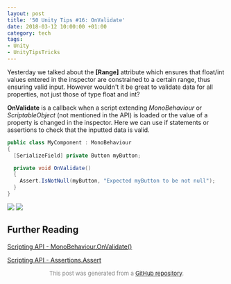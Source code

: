 ```yaml
---
layout: post
title: '50 Unity Tips #16: OnValidate'
date: 2018-03-12 10:00:00 +01:00
category: tech
tags:
- Unity
- UnityTipsTricks
---
```


Yesterday we talked about the **[Range]** attribute which ensures that float/int values entered in the inspector are constrained to a certain range, thus ensuring valid input. However wouldn't it be great to validate data for all properties, not just those of type float and int?

**OnValidate** is a callback when a script extending *MonoBehaviour* or *ScriptableObject* (not mentioned in the API) is loaded or the value of a property is changed in the inspector. Here we can use if statements or assertions to check that the inputted data is valid.

```C#
public class MyComponent : MonoBehaviour
{
  [SerializeField] private Button myButton;

  private void OnValidate()
  {
    Assert.IsNotNull(myButton, "Expected myButton to be not null");
  }
}
```

![](https://raw.githubusercontent.com/defuncart/50-unity-tips/master/%2316-OnValidate/images/onValidate1.png)
![](https://raw.githubusercontent.com/defuncart/50-unity-tips/master/%2316-OnValidate/images/onValidate2.png)

## Further Reading

[Scripting API - MonoBehaviour.OnValidate()](https://docs.unity3d.com/ScriptReference/MonoBehaviour.OnValidate.html)

[Scripting API - Assertions.Assert](https://docs.unity3d.com/ScriptReference/Assertions.Assert.html)


<p align="center"><font size="-1" color="#828282">This post was generated from a <a href="https://github.com/defuncart/50-unity-tips/tree/master/%2316-OnValidate">GitHub repository</a>.</font></p>
